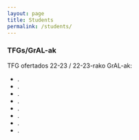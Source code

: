 ```yaml
---
layout: page
title: Students
permalink: /students/
---
```


### TFGs/GrAL-ak

TFG ofertados 22-23 / 22-23-rako GrAL-ak:

* []().
* []().
* []().
* []().
* []().
* []().
* []().
* []().
